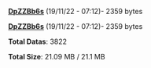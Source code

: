 [**DpZZBb6s**](/data/DpZZBb6s.txt) (19/11/22 - 07:12)- 2359 bytes

[**DpZZBb6s**](/data/DpZZBb6s.txt) (19/11/22 - 07:12)- 2359 bytes

**Total Datas**: 3822

**Total Size**: 21.09 MB / 21.1 MB